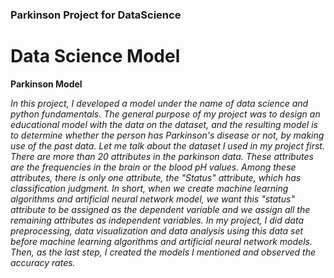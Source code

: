 ### Parkinson Project for DataScience
# Data Science Model
**Parkinson Model**

*In this project, I developed a model under the name of data science and python fundamentals.
The general purpose of my project was to design an educational model with the data on the dataset, and the resulting model is to determine whether the person has Parkinson's disease or not, by making use of the past data.
Let me talk about the dataset I used in my project first.
There are more than 20 attributes in the parkinson data.
These attributes are the frequencies in the brain or the blood pH values. 
Among these attributes, there is only one attribute, the "Status" attribute, which has classification judgment. 
In short, when we create machine learning algorithms and artificial neural network model, we want this "status" attribute to be assigned as the dependent variable and we assign all the remaining attributes as independent variables. 
In my project, I did data preprocessing, data visualization and data analysis using this data set before machine learning algorithms and artificial neural network models. 
Then, as the last step, I created the models I mentioned and observed the accuracy rates.*
